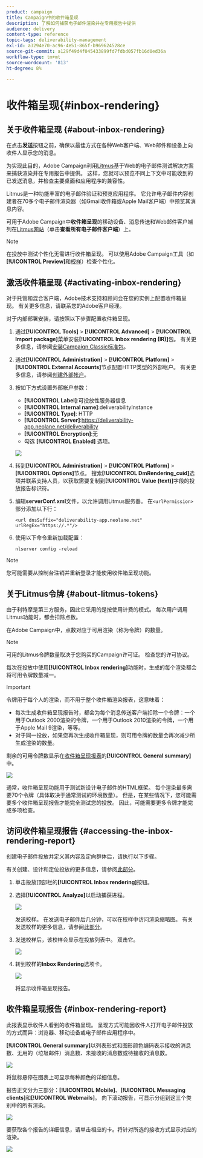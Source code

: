 ```yaml
---
product: campaign
title: Campaign中的收件箱呈现
description: 了解如何捕获电子邮件渲染并在专用报告中提供
audience: delivery
content-type: reference
topic-tags: deliverability-management
exl-id: a3294e70-ac96-4e51-865f-b969624528ce
source-git-commit: a129f49d4f045433899fd7fdbd057fb16d0ed36a
workflow-type: tm+mt
source-wordcount: '813'
ht-degree: 8%

---
```


# 收件箱呈现{#inbox-rendering}

## 关于收件箱呈现 {#about-inbox-rendering}

在点击&#x200B;**发送**&#x200B;按钮之前，确保以最佳方式在各种Web客户端、Web邮件和设备上向收件人显示您的消息。

为实现此目的，Adobe Campaign利用[Litmus](https://litmus.com/email-testing)基于Web的电子邮件测试解决方案来捕获渲染并在专用报告中提供。 这样，您就可以预览不同上下文中可能收到的已发送消息，并检查主要桌面和应用程序的兼容性。

Litmus是一种功能丰富的电子邮件验证和预览应用程序。 它允许电子邮件内容创建者在70多个电子邮件渲染器（如Gmail收件箱或Apple Mail客户端）中预览其消息内容。

可用于Adobe Campaign中&#x200B;**收件箱呈现**&#x200B;的移动设备、消息传送和Web邮件客户端列在[Litmus网站](https://litmus.com/email-testing)（单击&#x200B;**查看所有电子邮件客户端**）上。

>[!NOTE]
>
>在投放中测试个性化无需进行收件箱呈现。 可以使用Adobe Campaign工具（如&#x200B;**[!UICONTROL Preview]**&#x200B;和[校样](steps-validating-the-delivery.md#sending-a-proof)）检查个性化。

## 激活收件箱呈现 {#activating-inbox-rendering}

对于托管和混合客户端，Adobe技术支持和顾问会在您的实例上配置收件箱呈现。 有关更多信息，请联系您的Adobe客户经理。

对于内部部署安装，请按照以下步骤配置收件箱呈现。

1. 通过&#x200B;**[!UICONTROL Tools]** > **[!UICONTROL Advanced]** > **[!UICONTROL Import package]**&#x200B;菜单安装&#x200B;**[!UICONTROL Inbox rendering (IR)]**&#x200B;包。 有关更多信息，请参阅[安装Campaign Classic标准包](../../installation/using/installing-campaign-standard-packages.md)。
1. 通过&#x200B;**[!UICONTROL Administration]** > **[!UICONTROL Platform]** > **[!UICONTROL External Accounts]**&#x200B;节点配置HTTP类型的外部帐户。 有关更多信息，请参阅[创建外部帐户](../../installation/using/external-accounts.md#creating-an-external-account)。
1. 按如下方式设置外部帐户参数：
   * **[!UICONTROL Label]**:可投放性服务器信息
   * **[!UICONTROL Internal name]**:deliverabilityInstance
   * **[!UICONTROL Type]**: HTTP
   * **[!UICONTROL Server]**:https://deliverability-app.neolane.net/deliverability
   * **[!UICONTROL Encryption]**:无
   * 勾选 **[!UICONTROL Enabled]** 选项。

   ![](assets/s_tn_inbox_rendering_external-account.png)

1. 转到&#x200B;**[!UICONTROL Administration]** > **[!UICONTROL Platform]** > **[!UICONTROL Options]**&#x200B;节点。 搜索&#x200B;**[!UICONTROL DmRendering_cuid]**&#x200B;选项并联系支持人员，以获取需要复制到&#x200B;**[!UICONTROL Value (text)]**&#x200B;字段的投放报告标识符。
1. 编辑&#x200B;**serverConf.xml**&#x200B;文件，以允许调用Litmus服务器。 在`<urlPermission>`部分添加以下行：

   ```
   <url dnsSuffix="deliverability-app.neolane.net" urlRegEx="https://.*"/>
   ```

1. 使用以下命令重新加载配置：

   ```
   nlserver config -reload
   ```

>[!NOTE]
>
>您可能需要从控制台注销并重新登录才能使用收件箱呈现功能。

## 关于Litmus令牌 {#about-litmus-tokens}

由于利特摩是第三方服务，因此它采用的是按使用计费的模式。 每次用户调用Litmus功能时，都会扣除点数。

在Adobe Campaign中，点数对应于可用渲染（称为令牌）的数量。

>[!NOTE]
>
>可用的Litmus令牌数量取决于您购买的Campaign许可证。 检查您的许可协议。

每次在投放中使用&#x200B;**[!UICONTROL Inbox rendering]**&#x200B;功能时，生成的每个渲染都会将可用令牌数量减一。

>[!IMPORTANT]
>
>令牌用于每个人的渲染，而不用于整个收件箱渲染报表，这意味着：
>
>* 每次生成收件箱呈现报告时，都会为每个消息传送客户端扣除一个令牌：一个用于Outlook 2000渲染的令牌，一个用于Outlook 2010渲染的令牌，一个用于Apple Mail 9渲染，等等。
>* 对于同一投放，如果您再次生成收件箱呈现，则可用令牌的数量会再次减少所生成渲染的数量。

>



剩余的可用令牌数显示在[收件箱呈现报表](#inbox-rendering-report)的&#x200B;**[!UICONTROL General summary]**&#x200B;中。

![](assets/s_tn_inbox_rendering_tokens.png)

通常，收件箱呈现功能用于测试新设计电子邮件的HTML框架。 每个渲染最多需要70个令牌（具体取决于通常测试的环境数量）。 但是，在某些情况下，您可能需要多个收件箱呈现报告才能完全测试您的投放。 因此，可能需要更多令牌才能完成多项检查。

## 访问收件箱呈现报告 {#accessing-the-inbox-rendering-report}

创建电子邮件投放并定义其内容及定向群体后，请执行以下步骤。

有关创建、设计和定位投放的更多信息，请参阅[此部分](about-email-channel.md)。

1. 单击投放顶部栏的&#x200B;**[!UICONTROL Inbox rendering]**&#x200B;按钮。
1. 选择&#x200B;**[!UICONTROL Analyze]**&#x200B;以启动捕获进程。

   ![](assets/s_tn_inbox_rendering_button.png)

   发送校样。 在发送电子邮件后几分钟，可以在校样中访问渲染缩略图。 有关发送校样的更多信息，请参阅[此部分](steps-validating-the-delivery.md#sending-a-proof)。

1. 发送校样后，该校样会显示在投放列表中。 双击它。

   ![](assets/s_tn_inbox_rendering_delivery_list.png)

1. 转到校样的&#x200B;**Inbox Rendering**&#x200B;选项卡。

   ![](assets/s_tn_inbox_rendering_tab.png)

   将显示收件箱呈现报告。

## 收件箱呈现报告 {#inbox-rendering-report}

此报表显示收件人看到的收件箱呈现。 呈现方式可能因收件人打开电子邮件投放的方式而异：浏览器、移动设备或电子邮件应用程序中。

**[!UICONTROL General summary]**&#x200B;以列表形式和图形颜色编码表示接收的消息数、无用的（垃圾邮件）消息数、未接收的消息数或待接收的消息数。

![](assets/s_tn_inbox_rendering_summary.png)

将鼠标悬停在图表上可显示每种颜色的详细信息。

报告正文分为三部分：**[!UICONTROL Mobile]**、**[!UICONTROL Messaging clients]**&#x200B;和&#x200B;**[!UICONTROL Webmails]**。 向下滚动报告，可显示分组到这三个类别中的所有渲染。

![](assets/s_tn_inbox_rendering_report.png)

要获取各个报告的详细信息，请单击相应的卡。将针对所选的接收方式显示对应的渲染。

![](assets/s_tn_inbox_rendering_example.png)
